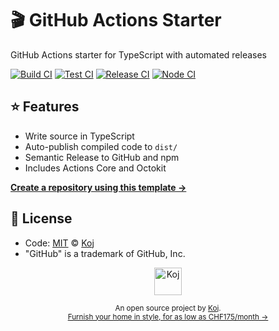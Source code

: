 # 🎬 GitHub Actions Starter

GitHub Actions starter for TypeScript with automated releases

[![Build CI](https://github.com/koj-co/action.ts/workflows/Build%20CI/badge.svg)](https://github.com/koj-co/action.ts/actions?query=workflow%3A%22Build+CI%22)
[![Test CI](https://github.com/koj-co/action.ts/workflows/Test%20CI/badge.svg)](https://github.com/koj-co/action.ts/actions?query=workflow%3A%22Test+CI%22)
[![Release CI](https://github.com/koj-co/action.ts/workflows/Release%20CI/badge.svg)](https://github.com/koj-co/action.ts/actions?query=workflow%3A%22Release+CI%22)
[![Node CI](https://github.com/koj-co/action.ts/workflows/Node%20CI/badge.svg)](https://github.com/koj-co/action.ts/actions?query=workflow%3A%22Node+CI%22)

## ⭐ Features

- Write source in TypeScript
- Auto-publish compiled code to `dist/`
- Semantic Release to GitHub and npm
- Includes Actions Core and Octokit

[**Create a repository using this template →**](https://github.com/koj-co/action.ts/generate)

## 📄 License

- Code: [MIT](./LICENSE) © [Koj](https://koj.co)
- "GitHub" is a trademark of GitHub, Inc.

<p align="center">
  <a href="https://koj.co">
    <img width="44" alt="Koj" src="https://kojcdn.com/v1598284251/website-v2/koj-github-footer_m089ze.svg">
  </a>
</p>
<p align="center">
  <sub>An open source project by <a href="https://koj.co">Koj</a>. <br> <a href="https://koj.co">Furnish your home in style, for as low as CHF175/month →</a></sub>
</p>
